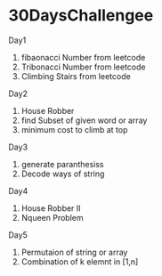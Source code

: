 ﻿# 30DaysChallengee

Day1
1. fibaonacci Number from leetcode
2. Tribonacci Number from leetcode
3. Climbing Stairs from leetcode

Day2
1. House Robber
2. find Subset of given word or array
3. minimum cost to climb at top

Day3
1. generate paranthesiss
2. Decode ways of string

Day4
1. House Robber II 
2. Nqueen Problem

Day5
1. Permutaion of string or array
2. Combination of k elemnt in [1,n]